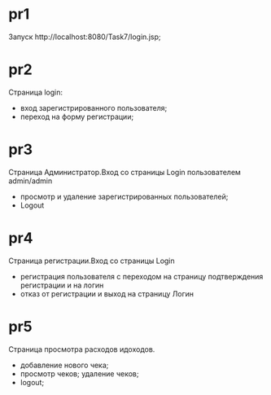 # pr1
Запуск http://localhost:8080/Task7/login.jsp;
# pr2
Страница login:
  * вход зарегистрированного пользователя;
  * переход на форму регистрации;
# pr3
Страница Администратор.Вход со страницы Login пользователем admin/admin
* просмотр и удаление зарегистрированных пользователей;
* Logout
# pr4
Страница регистрации.Вход со страницы Login
  * регистрация пользователя с переходом на страницу подтверждения регистрации и на логин
  * отказ от регистрации и выход на страницу Логин
# pr5
Страница просмотра расходов идоходов.
* добавление нового чека;
* просмотр чеков; удаление чеков;
* logout;
